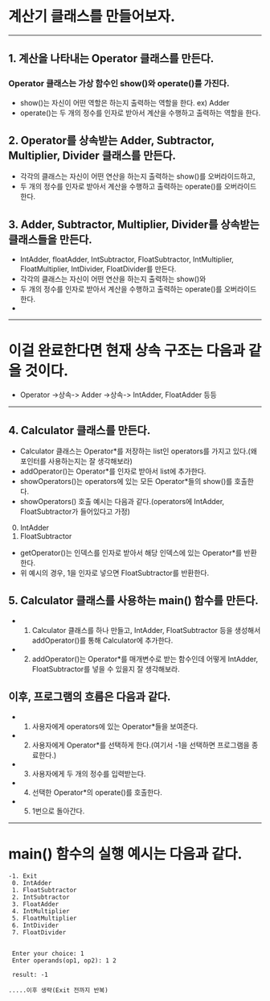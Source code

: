 # 계산기 클래스를 만들어보자.
---

## 1. 계산을 나타내는 Operator 클래스를 만든다.
### Operator 클래스는 가상 함수인 show()와 operate()를 가진다.
- show()는 자신이 어떤 역할은 하는지 출력하는 역할을 한다. ex) Adder
- operate()는 두 개의 정수를 인자로 받아서 계산을 수행하고 출력하는 역할을 한다.

## 2. Operator를 상속받는 Adder, Subtractor, Multiplier, Divider 클래스를 만든다.
- 각각의 클래스는 자신이 어떤 연산을 하는지 출력하는 show()를 오버라이드하고,
- 두 개의 정수를 인자로 받아서 계산을 수행하고 출력하는 operate()를 오버라이드한다.

## 3. Adder, Subtractor, Multiplier, Divider를 상속받는 클래스들을 만든다.
- IntAdder, floatAdder, IntSubtractor, FloatSubtractor, IntMultiplier, FloatMultiplier, IntDivider, FloatDivider를 만든다.
- 각각의 클래스는 자신이 어떤 연산을 하는지 출력하는 show()와
- 두 개의 정수를 인자로 받아서 계산을 수행하고 출력하는 operate()를 오버라이드한다.
- 
---

# 이걸 완료한다면 현재 상속 구조는 다음과 같을 것이다.
- Operator ->상속-> Adder ->상속-> IntAdder, FloatAdder 등등

---

## 4. Calculator 클래스를 만든다.
- Calculator 클래스는 Operator*를 저장하는 list인 operators를 가지고 있다.(왜 포인터를 사용하는지는 잘 생각해보라)
- addOperator()는 Operator*를 인자로 받아서 list에 추가한다.
- showOperators()는 operators에 있는 모든 Operator*들의 show()를 호출한다.
- showOperators() 호출 예시는 다음과 같다.(operators에 IntAdder, FloatSubtractor가 들어있다고 가정)
0. IntAdder
1. FloatSubtractor
- getOperator()는 인덱스를 인자로 받아서 해당 인덱스에 있는 Operator*를 반환한다.
- 위 예시의 경우, 1을 인자로 넣으면 FloatSubtractor를 반환한다.

## 5. Calculator 클래스를 사용하는 main() 함수를 만든다.
- 1. Calculator 클래스를 하나 만들고, IntAdder, FloatSubtractor 등을 생성해서 addOperator()를 통해 Calculator에 추가한다.
- 2. addOperator()는 Operator*를 매개변수로 받는 함수인데 어떻게 IntAdder, FloatSubtractor를 넣을 수 있을지 잘 생각해보라.

## 이후, 프로그램의 흐름은 다음과 같다.

- 1. 사용자에게 operators에 있는 Operator*들을 보여준다.
- 2. 사용자에게 Operator*를 선택하게 한다.(여기서 -1을 선택하면 프로그램을 종료한다.)
- 3. 사용자에게 두 개의 정수를 입력받는다.
- 4. 선택한 Operator*의 operate()를 호출한다.
- 5. 1번으로 돌아간다.
---
# main() 함수의 실행 예시는 다음과 같다.

    -1. Exit
     0. IntAdder
     1. FloatSubtractor
     2. IntSubtractor
     3. FloatAdder
     4. IntMultiplier
     5. FloatMultiplier
     6. IntDivider
     7. FloatDivider
    
    
     Enter your choice: 1
     Enter operands(op1, op2): 1 2
    
     result: -1

    .....이후 생략(Exit 전까지 반복)
